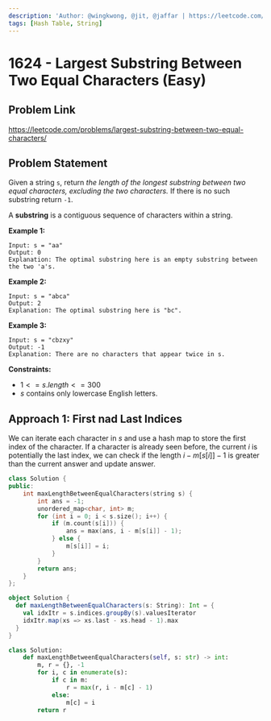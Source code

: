 ```yaml
---
description: 'Author: @wingkwong, @jit, @jaffar | https://leetcode.com/problems/largest-substring-between-two-equal-characters/'
tags: [Hash Table, String]
---
```


# 1624 - Largest Substring Between Two Equal Characters (Easy) 

## Problem Link

https://leetcode.com/problems/largest-substring-between-two-equal-characters/

## Problem Statement

Given a string `s`, return *the length of the longest substring between two equal characters, excluding the two characters.* If there is no such substring return `-1`.

A **substring** is a contiguous sequence of characters within a string.

**Example 1:**

```
Input: s = "aa"
Output: 0
Explanation: The optimal substring here is an empty substring between the two 'a's.
```

**Example 2:**

```
Input: s = "abca"
Output: 2
Explanation: The optimal substring here is "bc".
```

**Example 3:**

```
Input: s = "cbzxy"
Output: -1
Explanation: There are no characters that appear twice in s.
```

**Constraints:**

- $1 <= s.length <= 300$
- $s$ contains only lowercase English letters.

## Approach 1: First nad Last Indices

We can iterate each character in $s$ and use a hash map to store the first index of the character. If a character is already seen before, the current $i$ is potentially the last index, we can check if the length $i - m[s[i]] - 1$ is greater than the current answer and update answer.

<Tabs>
<TabItem value="cpp" label="C++">
<SolutionAuthor name="@wingkwong"/>

```cpp
class Solution {
public:
    int maxLengthBetweenEqualCharacters(string s) {
        int ans = -1;
        unordered_map<char, int> m;
        for (int i = 0; i < s.size(); i++) {
            if (m.count(s[i])) {
                ans = max(ans, i - m[s[i]] - 1);
            } else {
                m[s[i]] = i;
            }
        }
        return ans;
    }
};
```

</TabItem>


<TabItem value="scala" label="Scala">
<SolutionAuthor name="@jit"/>

```scala
object Solution {
  def maxLengthBetweenEqualCharacters(s: String): Int = {
    val idxItr = s.indices.groupBy(s).valuesIterator
    idxItr.map(xs => xs.last - xs.head - 1).max
  }
}
```

</TabItem>


<TabItem value="py" label="Python">
<SolutionAuthor name="@jaffar"/>

```py
class Solution:
    def maxLengthBetweenEqualCharacters(self, s: str) -> int:
        m, r = {}, -1
        for i, c in enumerate(s):
            if c in m:
                r = max(r, i - m[c] - 1)
            else:
                m[c] = i
        return r
```

</TabItem>
</Tabs>